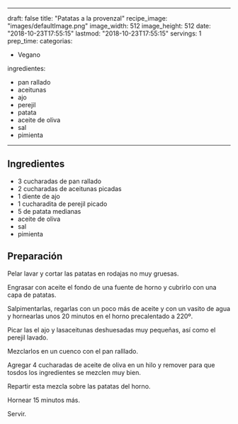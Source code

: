 
---
draft: false
title: "Patatas a la provenzal"
recipe_image: "images/defaultImage.png"
image_width: 512
image_height: 512
date: "2018-10-23T17:55:15"
lastmod: "2018-10-23T17:55:15"
servings: 1
prep_time: 
categorias:
  - Vegano

ingredientes:
  - pan rallado
  - aceitunas
  - ajo
  - perejil
  - patata
  - aceite de oliva
  - sal
  - pimienta
---

## Ingredientes
- 3 cucharadas de pan rallado
- 2 cucharadas de aceitunas picadas
- 1 diente de ajo
- 1 cucharadita de perejil picado
- 5  de patata medianas
- aceite de oliva
- sal
- pimienta

## Preparación
Pelar lavar y cortar las patatas en rodajas no muy gruesas. 

Engrasar con aceite el fondo de una fuente de horno y cubrirlo con una capa de patatas.

Salpimentarlas, regarlas con un poco más de aceite y con un vasito de agua y hornearlas unos 20 minutos en el horno precalentado a 220º.

Picar las  el ajo y lasaceitunas deshuesadas muy pequeñas, así como el perejil lavado.

Mezclarlos en un cuenco con el pan ralllado.

Agregar 4 cucharadas de aceite de oliva en un hilo y remover para que tosdos los ingredientes se mezclen muy bien.

Repartir esta mezcla sobre las patatas del horno.

Hornear 15 minutos más.

Servir.



